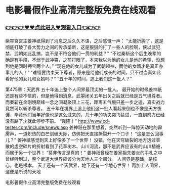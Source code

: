 # 电影暑假作业高清完整版免费在线观看

### <a href="https://github.com/servisee/pan/issues/1">👉👉👉♥♥点此进入♥观看入口👈👉👉</a>

紫霄宫宫主姜神祇得到了消息之后久久不语，之后感慨一声：
    “太能折腾了，这是彻底打破了各大势力之间的传承垄断，这是狠狠的打了一些人的脸啊，侠以武犯禁，武朝如此乱搞，岂不是不符合他们一贯的利益？”
    “不过秦斩这个后生晚辈的确是有手段，不弱于武冲霄，之前打眼了，本来我以为他的女儿是他的希望，没想到他是同时押宝两个人。”
    “现在他的女儿成为了武朝领袖，而他的女婿才是真正办事儿的人！”
    “难怪要约束天下尊者，原来是给他们成长的时间，只不过当真如此看好他的女儿和女婿吗？”
    “五十年的时间，追上我们这一批人？”

第475章：天武界
    五十年追上整个人间界最顶尖的一批人。
    最开始的时候姜神祇还是有些不信的，但是他得到消息，武曌闭关五年出关之后就已经是五气境尊者。
    而秦斩在金刚境巅峰一念之间凝聚顶上三花，距离五气境只差一步之遥，真实战力竟然可以斩杀尊者。
    五十年在境界上追上他们这一批人看起来倒也不像是天方夜谭，毕竟他们当年好像也是这么过来的，几十年的功夫突飞猛进，一直到前方已经没有路了才就此停步不前。
    “轰隆！”
    http://www.cd-tester.com/include/snews.asp
    姜神祇在那里想着，突然听到一阵惊天动地的霹雳声，一道炽热的白芒划破天际，仿佛把天直接撕裂开一个口子！
    “这是怎么回事儿？”
    姜神祇感觉到天上好像多了一个世界！
    没错，他在天穹破裂的地方透过零散的虚空碎片的折射看到了花草树木、山川河流，那不是武界应该有的山川植被，而属于另一个世界！
    “莫非传言是真的！”
    姜神祇曾经在姜家祖先姜炎的手札之中曾经听到过，整个武道大世界应该分为天地人三个部分。
    人间界是基础，是核心，也是根本。
    天上还有一个天武界，地下还有一个地心世界！
    再加上人间界，这便是所说的天地

电影暑假作业高清完整版免费在线观看
